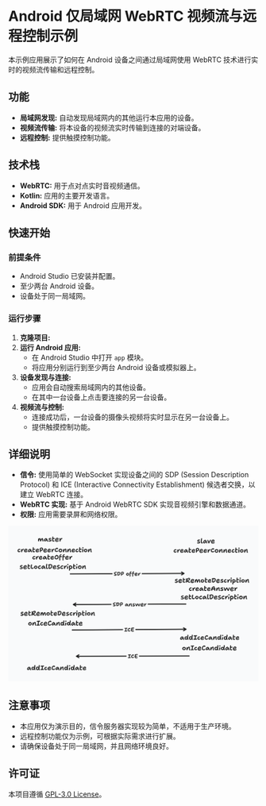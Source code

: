 # Android 仅局域网 WebRTC 视频流与远程控制示例

本示例应用展示了如何在 Android 设备之间通过局域网使用 WebRTC 技术进行实时的视频流传输和远程控制。

## 功能

* **局域网发现:** 自动发现局域网内的其他运行本应用的设备。
* **视频流传输:** 将本设备的视频流实时传输到连接的对端设备。
* **远程控制:** 提供触摸控制功能。

## 技术栈

* **WebRTC:** 用于点对点实时音视频通信。
* **Kotlin:** 应用的主要开发语言。
* **Android SDK:** 用于 Android 应用开发。

## 快速开始

### 前提条件

* Android Studio 已安装并配置。
* 至少两台 Android 设备。
* 设备处于同一局域网。

### 运行步骤

1.  **克隆项目:**
2.  **运行 Android 应用:**
    * 在 Android Studio 中打开 `app` 模块。
    * 将应用分别运行到至少两台 Android 设备或模拟器上。
3.  **设备发现与连接:**
    * 应用会自动搜索局域网内的其他设备。
    * 在其中一台设备上点击要连接的另一台设备。
4.  **视频流与控制:**
    * 连接成功后，一台设备的摄像头视频将实时显示在另一台设备上。
    * 提供触摸控制功能。

## 详细说明

* **信令:** 使用简单的 WebSocket 实现设备之间的 SDP (Session Description Protocol) 和 ICE (Interactive Connectivity Establishment) 候选者交换，以建立 WebRTC 连接。
* **WebRTC 实现:** 基于 Android WebRTC SDK 实现音视频引擎和数据通道。
* **权限:** 应用需要录屏和网络权限。

![](signalingflow.png)

## 注意事项

* 本应用仅为演示目的，信令服务器实现较为简单，不适用于生产环境。
* 远程控制功能仅为示例，可根据实际需求进行扩展。
* 请确保设备处于同一局域网，并且网络环境良好。

## 许可证

本项目遵循 [GPL-3.0 License](LICENSE)。